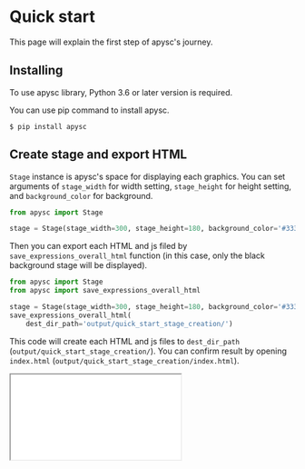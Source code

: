 # Quick start

This page will explain the first step of apysc's journey.

## Installing

To use apysc library, Python 3.6 or later version is required.

You can use pip command to install apysc.

```
$ pip install apysc
```

## Create stage and export HTML

`Stage` instance is apysc's space for displaying each graphics. You can set arguments of `stage_width` for width setting, `stage_height` for height setting, and `background_color` for background.

```py
from apysc import Stage

stage = Stage(stage_width=300, stage_height=180, background_color='#333')
```

Then you can export each HTML and js filed by `save_expressions_overall_html` function (in this case, only the black background stage will be displayed).

```py
from apysc import Stage
from apysc import save_expressions_overall_html

stage = Stage(stage_width=300, stage_height=180, background_color='#333')
save_expressions_overall_html(
    dest_dir_path='output/quick_start_stage_creation/')
```

This code will create each HTML and js files to `dest_dir_path` (`output/quick_start_stage_creation/`). You can confirm result by opening `index.html` (`output/quick_start_stage_creation/index.html`).

<iframe src="static/tmp.html"></iframe>

